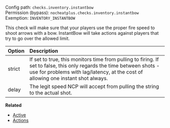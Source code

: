 Config path: `checks.inventory.instantbow`  
Permission (bypass): `nocheatplus.checks.inventory.instantbow`  
Exemption: `INVENTORY_INSTANTBOW`  

This check will make sure that your players use the proper fire speed to shoot arrows with a bow. InstantBow will take actions against players that try to go over the allowed limit.

| Option              | Description |
| :------------------ | :---------- |
| strict              | If set to true, this monitors time from pulling to firing. If set to false, this only regards the time between shots - use for problems with lag/latency, at the cost of allowing one instant shot always. |
| delay               | The legit speed NCP will accept from pulling the string to the actual shot. |

**Related**  
* [Active](https://github.com/Updated-NoCheatPlus/Docs/blob/master/Settings/General.md#active)
* [Actions](https://github.com/Updated-NoCheatPlus/Docs/blob/master/Settings/General.md#actions)

